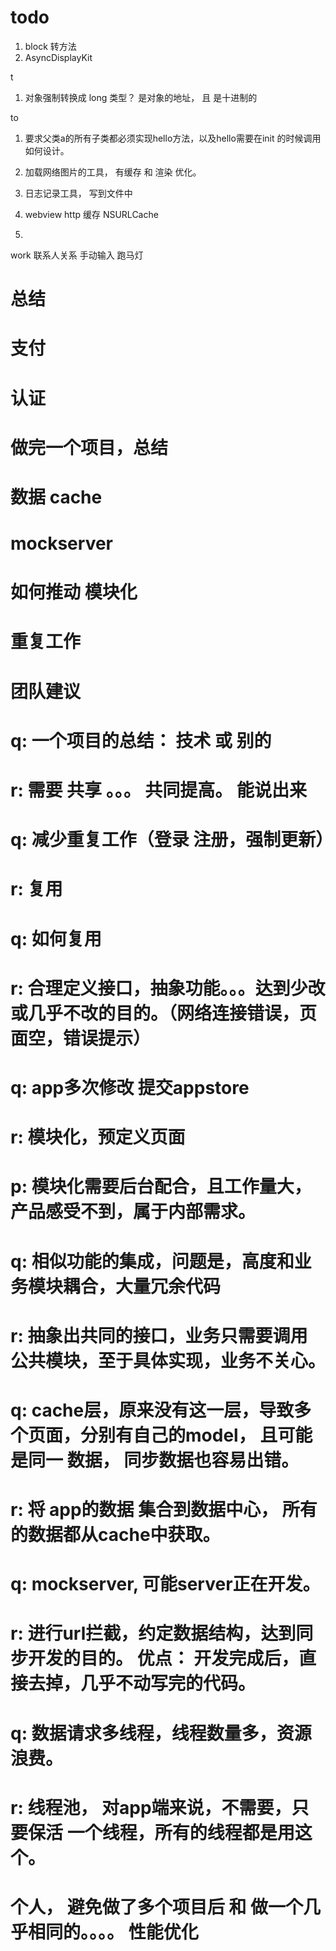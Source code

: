 # todo


1. block  转方法
2. AsyncDisplayKit




t
1.  对象强制转换成 long 类型？ 是对象的地址， 且 是十进制的


to
1. 要求父类a的所有子类都必须实现hello方法，以及hello需要在init 的时候调用 如何设计。
2. 加载网络图片的工具， 有缓存 和 渲染 优化。
3. 日志记录工具， 写到文件中


1. webview http 缓存 NSURLCache
2. 



work 
联系人关系 手动输入
跑马灯



# 总结

# 支付
# 认证

# 做完一个项目，总结

# 数据 cache

# mockserver

# 如何推动 模块化

# 重复工作

# 团队建议
# q: 一个项目的总结： 技术 或 别的
# r: 需要 共享 。。。 共同提高。 能说出来

# q: 减少重复工作（登录 注册，强制更新）
# r: 复用
# q: 如何复用
# r: 合理定义接口，抽象功能。。。达到少改或几乎不改的目的。（网络连接错误，页面空，错误提示）

# q: app多次修改 提交appstore
# r: 模块化，预定义页面
# p: 模块化需要后台配合，且工作量大，产品感受不到，属于内部需求。

# q: 相似功能的集成，问题是，高度和业务模块耦合，大量冗余代码
# r: 抽象出共同的接口，业务只需要调用 公共模块，至于具体实现，业务不关心。

# q: cache层，原来没有这一层，导致多个页面，分别有自己的model， 且可能是同一 数据， 同步数据也容易出错。
# r: 将 app的数据 集合到数据中心， 所有的数据都从cache中获取。

# q: mockserver, 可能server正在开发。
# r: 进行url拦截，约定数据结构，达到同步开发的目的。 优点： 开发完成后，直接去掉，几乎不动写完的代码。

# q: 数据请求多线程，线程数量多，资源浪费。
# r: 线程池， 对app端来说，不需要，只要保活 一个线程，所有的线程都是用这个。



# 个人， 避免做了多个项目后 和 做一个几乎相同的。。。。 性能优化